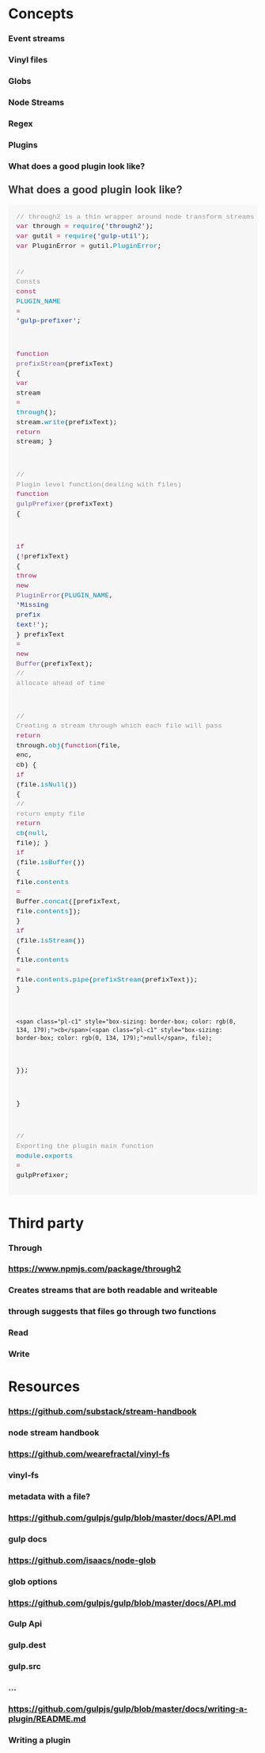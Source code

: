 # Concepts
### Event streams
### Vinyl files
### Globs
### Node Streams
### Regex
### Plugins
### What does a good plugin look like?
<h3 style="box-sizing: border-box; margin-top: 1em; margin-bottom: 16px; line-height: 1.43; font-size: 1.5em; position: relative; color: rgb(51, 51, 51); font-family: 'Helvetica Neue', Helvetica, 'Segoe UI', Arial, freesans, sans-serif;">What does a good plugin look like?</h3><div class="highlight highlight-js" style="box-sizing: border-box; margin-bottom: 16px; font-family: 'Helvetica Neue', Helvetica, 'Segoe UI', Arial, freesans, sans-serif; font-size: 16px; line-height: 25.6000003814697px;"><pre style="box-sizing: border-box; overflow: auto; font-family: Consolas, 'Liberation Mono', Menlo, Courier, monospace; font-size: 13.6000003814697px; margin-bottom: 0px; font-stretch: normal; line-height: 1.45; padding: 16px; border-radius: 3px; word-wrap: normal; word-break: normal; background-color: rgb(247, 247, 247);"><span class="pl-c" style="box-sizing: border-box; color: rgb(150, 152, 150);">// through2 is a thin wrapper around node transform streams</span>
<span class="pl-k" style="box-sizing: border-box; color: rgb(167, 29, 93);">var</span> through <span class="pl-k" style="box-sizing: border-box; color: rgb(167, 29, 93);">=</span> <span class="pl-c1" style="box-sizing: border-box; color: rgb(0, 134, 179);">require</span>(<span class="pl-s" style="box-sizing: border-box; color: rgb(24, 54, 145);"><span class="pl-pds" style="box-sizing: border-box;">'</span>through2<span class="pl-pds" style="box-sizing: border-box;">'</span></span>);
<span class="pl-k" style="box-sizing: border-box; color: rgb(167, 29, 93);">var</span> gutil <span class="pl-k" style="box-sizing: border-box; color: rgb(167, 29, 93);">=</span> <span class="pl-c1" style="box-sizing: border-box; color: rgb(0, 134, 179);">require</span>(<span class="pl-s" style="box-sizing: border-box; color: rgb(24, 54, 145);"><span class="pl-pds" style="box-sizing: border-box;">'</span>gulp-util<span class="pl-pds" style="box-sizing: border-box;">'</span></span>);
<span class="pl-k" style="box-sizing: border-box; color: rgb(167, 29, 93);">var</span> PluginError <span class="pl-k" style="box-sizing: border-box; color: rgb(167, 29, 93);">=</span> gutil.<span class="pl-c1" style="box-sizing: border-box; color: rgb(0, 134, 179);">PluginError</span>;

<span class="pl-c" style="box-sizing: border-box; color: rgb(150, 152, 150);">// Consts</span>
<span class="pl-k" style="box-sizing: border-box; color: rgb(167, 29, 93);">const</span> <span class="pl-c1" style="box-sizing: border-box; color: rgb(0, 134, 179);">PLUGIN_NAME</span> <span class="pl-k" style="box-sizing: border-box; color: rgb(167, 29, 93);">=</span> <span class="pl-s" style="box-sizing: border-box; color: rgb(24, 54, 145);"><span class="pl-pds" style="box-sizing: border-box;">'</span>gulp-prefixer<span class="pl-pds" style="box-sizing: border-box;">'</span></span>;

<span class="pl-k" style="box-sizing: border-box; color: rgb(167, 29, 93);">function</span> <span class="pl-en" style="box-sizing: border-box; color: rgb(121, 93, 163);">prefixStream</span>(<span class="pl-smi" style="box-sizing: border-box;">prefixText</span>) {
  <span class="pl-k" style="box-sizing: border-box; color: rgb(167, 29, 93);">var</span> stream <span class="pl-k" style="box-sizing: border-box; color: rgb(167, 29, 93);">=</span> <span class="pl-c1" style="box-sizing: border-box; color: rgb(0, 134, 179);">through</span>();
  stream.<span class="pl-c1" style="box-sizing: border-box; color: rgb(0, 134, 179);">write</span>(prefixText);
  <span class="pl-k" style="box-sizing: border-box; color: rgb(167, 29, 93);">return</span> stream;
}

<span class="pl-c" style="box-sizing: border-box; color: rgb(150, 152, 150);">// Plugin level function(dealing with files)</span>
<span class="pl-k" style="box-sizing: border-box; color: rgb(167, 29, 93);">function</span> <span class="pl-en" style="box-sizing: border-box; color: rgb(121, 93, 163);">gulpPrefixer</span>(<span class="pl-smi" style="box-sizing: border-box;">prefixText</span>) {

  <span class="pl-k" style="box-sizing: border-box; color: rgb(167, 29, 93);">if</span> (<span class="pl-k" style="box-sizing: border-box; color: rgb(167, 29, 93);">!</span>prefixText) {
    <span class="pl-k" style="box-sizing: border-box; color: rgb(167, 29, 93);">throw</span> <span class="pl-k" style="box-sizing: border-box; color: rgb(167, 29, 93);">new</span> <span class="pl-en" style="box-sizing: border-box; color: rgb(121, 93, 163);">PluginError</span>(<span class="pl-c1" style="box-sizing: border-box; color: rgb(0, 134, 179);">PLUGIN_NAME</span>, <span class="pl-s" style="box-sizing: border-box; color: rgb(24, 54, 145);"><span class="pl-pds" style="box-sizing: border-box;">'</span>Missing prefix text!<span class="pl-pds" style="box-sizing: border-box;">'</span></span>);
  }
  prefixText <span class="pl-k" style="box-sizing: border-box; color: rgb(167, 29, 93);">=</span> <span class="pl-k" style="box-sizing: border-box; color: rgb(167, 29, 93);">new</span> <span class="pl-en" style="box-sizing: border-box; color: rgb(121, 93, 163);">Buffer</span>(prefixText); <span class="pl-c" style="box-sizing: border-box; color: rgb(150, 152, 150);">// allocate ahead of time</span>

  <span class="pl-c" style="box-sizing: border-box; color: rgb(150, 152, 150);">// Creating a stream through which each file will pass</span>
  <span class="pl-k" style="box-sizing: border-box; color: rgb(167, 29, 93);">return</span> through.<span class="pl-c1" style="box-sizing: border-box; color: rgb(0, 134, 179);">obj</span>(<span class="pl-k" style="box-sizing: border-box; color: rgb(167, 29, 93);">function</span>(<span class="pl-smi" style="box-sizing: border-box;">file</span>, <span class="pl-smi" style="box-sizing: border-box;">enc</span>, <span class="pl-smi" style="box-sizing: border-box;">cb</span>) {
    <span class="pl-k" style="box-sizing: border-box; color: rgb(167, 29, 93);">if</span> (file.<span class="pl-c1" style="box-sizing: border-box; color: rgb(0, 134, 179);">isNull</span>()) {
      <span class="pl-c" style="box-sizing: border-box; color: rgb(150, 152, 150);">// return empty file</span>
      <span class="pl-k" style="box-sizing: border-box; color: rgb(167, 29, 93);">return</span> <span class="pl-c1" style="box-sizing: border-box; color: rgb(0, 134, 179);">cb</span>(<span class="pl-c1" style="box-sizing: border-box; color: rgb(0, 134, 179);">null</span>, file);
    }
    <span class="pl-k" style="box-sizing: border-box; color: rgb(167, 29, 93);">if</span> (file.<span class="pl-c1" style="box-sizing: border-box; color: rgb(0, 134, 179);">isBuffer</span>()) {
      file.<span class="pl-c1" style="box-sizing: border-box; color: rgb(0, 134, 179);">contents</span> <span class="pl-k" style="box-sizing: border-box; color: rgb(167, 29, 93);">=</span> Buffer.<span class="pl-c1" style="box-sizing: border-box; color: rgb(0, 134, 179);">concat</span>([prefixText, file.<span class="pl-c1" style="box-sizing: border-box; color: rgb(0, 134, 179);">contents</span>]);
    }
    <span class="pl-k" style="box-sizing: border-box; color: rgb(167, 29, 93);">if</span> (file.<span class="pl-c1" style="box-sizing: border-box; color: rgb(0, 134, 179);">isStream</span>()) {
      file.<span class="pl-c1" style="box-sizing: border-box; color: rgb(0, 134, 179);">contents</span> <span class="pl-k" style="box-sizing: border-box; color: rgb(167, 29, 93);">=</span> file.<span class="pl-c1" style="box-sizing: border-box; color: rgb(0, 134, 179);">contents</span>.<span class="pl-c1" style="box-sizing: border-box; color: rgb(0, 134, 179);">pipe</span>(<span class="pl-c1" style="box-sizing: border-box; color: rgb(0, 134, 179);">prefixStream</span>(prefixText));
    }

    <span class="pl-c1" style="box-sizing: border-box; color: rgb(0, 134, 179);">cb</span>(<span class="pl-c1" style="box-sizing: border-box; color: rgb(0, 134, 179);">null</span>, file);

  });

}

<span class="pl-c" style="box-sizing: border-box; color: rgb(150, 152, 150);">// Exporting the plugin main function</span>
<span class="pl-c1" style="box-sizing: border-box; color: rgb(0, 134, 179);">module</span>.<span class="pl-c1" style="box-sizing: border-box; color: rgb(0, 134, 179);">exports</span> <span class="pl-k" style="box-sizing: border-box; color: rgb(167, 29, 93);">=</span> gulpPrefixer;</pre></div>
# Third party
### Through
### https://www.npmjs.com/package/through2
### Creates streams that are both readable and writeable
### through suggests that files go through two functions
### Read
### Write
# Resources
### https://github.com/substack/stream-handbook
### node stream handbook
### https://github.com/wearefractal/vinyl-fs
### vinyl-fs
### metadata with a file?
### https://github.com/gulpjs/gulp/blob/master/docs/API.md
### gulp docs
### https://github.com/isaacs/node-glob
### glob options
### https://github.com/gulpjs/gulp/blob/master/docs/API.md
### Gulp Api
### gulp.dest
### gulp.src 
### ...
### https://github.com/gulpjs/gulp/blob/master/docs/writing-a-plugin/README.md
### Writing a plugin
